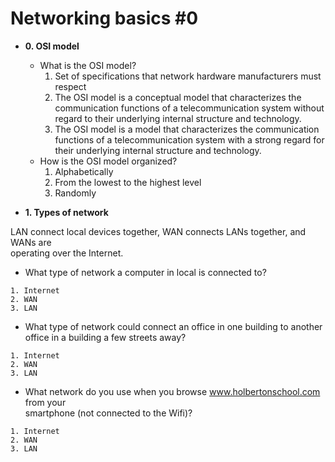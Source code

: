 # Networking basics #0

* **0. OSI model**

  * What is the OSI model?
    1. Set of specifications that network hardware manufacturers must respect
    2. The OSI model is a conceptual model that characterizes the communication
    functions of a telecommunication system without regard to their underlying
    internal structure and technology.
    3. The OSI model is a model that characterizes the communication functions
    of a telecommunication system with a strong regard for their underlying
    internal structure and technology.
  * How is the OSI model organized?
    1. Alphabetically
    2. From the lowest to the highest level
    3. Randomly

* **1. Types of network**

LAN connect local devices together, WAN connects LANs together, and WANs are\
operating over the Internet.

   * What type of network a computer in local is connected to?

    1. Internet
    2. WAN
    3. LAN

   * What type of network could connect an office in one building to another\
office in a building a few streets away?

    1. Internet
    2. WAN
    3. LAN

   * What network do you use when you browse www.holbertonschool.com from your \
smartphone (not connected to the Wifi)?

    1. Internet
    2. WAN
    3. LAN
 